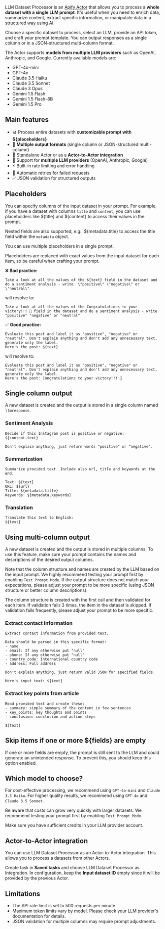 LLM Dataset Processor is an [Apify Actor](https://docs.apify.com/platform/actors) that allows you to process a **whole dataset with a single LLM prompt**. It's useful when you need to enrich data, summarize content, extract specific information, or manipulate data in a structured way using AI.

Choose a specific dataset to process, select an LLM, provide an API token, and craft your prompt template. You can output responses as a single column or in a JSON-structured multi-column format.

The Actor supports **models from multiple LLM providers** such as OpenAI, Anthropic, and Google. Currently available models are:
- GPT-4o-mini
- GPT-4o
- Claude 3.5 Haiku
- Claude 3.5 Sonnet
- Claude 3 Opus
- Gemini 1.5 Flash
- Gemini 1.5 Flash-8B
- Gemini 1.5 Pro

## Main features
- 📊 Process entire datasets with **customizable prompt with ${placeholders}**
- 🎯 **Multiple output formats** (single column or JSON-structured multi-column)
- 🔌 Standalone Actor or as a **Actor-to-Actor integration**
- 🤖 Support for **multiple LLM providers** (OpenAI, Anthropic, Google)
- ⚡ Built-in rate limiting and error handling
- 🔄 Automatic retries for failed requests
- ✅ JSON validation for structured outputs

## Placeholders
You can specify columns of the input dataset in your prompt. For example, if you have a dataset with columns `title` and `content`, you can use placeholders like ${title} and ${content} to access their values in the prompt.

Nested fields are also supported, e.g., ${metadata.title} to access the title field within the `metadata` object.

You can use multiple placeholders in a single prompt.

Placeholders are replaced with exact values from the input dataset for each item, so be careful when crafting your prompt.

❌ **Bad practice:**
```
Take a look at all the values of the ${text} field in the dataset and do a sentiment analysis - write  \"positive\" \"negative\" or \"neutral\"
```
will resolve to:
```
Take a look at all the values of the Congratulations to your victory!!! 🥳 field in the dataset and do a sentiment analysis - write  "positive" "negative" or "neutral"
```

✅ **Good practice:**
```
Evaluate this post and label it as "positive", "negative" or "neutral". Don't explain anything and don't add any unnecessary text, generate only the label. 
Here's the post: ${text}
```
will resolve to:
```
Evaluate this post and label it as "positive", "negative" or "neutral". Don't explain anything and don't add any unnecessary text, generate only the label. 
Here's the post: Congratulations to your victory!!! 🥳
```

## Single column output
A new dataset is created and the output is stored in a single column named `llmresponse`.

### Sentiment Analysis
```
Decide if this Instagram post is positive or negative:
${content.text}

Don't explain anything, just return words "positive" or "negative".
```

### Summarization
```
Summarize provided text. Include also url, title and keywords at the end.

Text: ${text} 
URL: ${url}
Title: ${metadata.title}
Keywords: ${metadata.keywords}
```

### Translation
```
Translate this text to English:
${text}
```

## Using multi-column output
A new dataset is created and the output is stored in multiple columns. To use this feature, make sure your prompt contains the names and descriptions of the desired output columns.

Note that the column structure and names are created by the LLM based on the input prompt. We highly recommend testing your prompt first by enabling `Test Prompt Mode`. If the output structure does not match your expectations, please adjust your prompt to be more specific (using JSON structure or better column descriptions).

The column structure is created with the first call and then validated for each item. If validation fails 3 times, the item in the dataset is skipped. If validation fails frequently, please adjust your prompt to be more specific.

### Extract contact information
```
Extract contact information from provided text.

Data should be parsed in this specific format:
- name
- email: If any otherwise put "null"
- phone: If any otherwise put "null"
- country_code: International country code
- address: Full address

Don't explain anything, just return valid JSON for specified fields. 

Here's input text: ${text}
```

### Extract key points from article
```
Read provided text and create these:
- summary: simple summary of the content in few sentences
- key_points: key thoughts and points
- conclusion: conclusion and action steps

${text}
```

## Skip items if one or more ${fields} are empty
If one or more fields are empty, the prompt is still sent to the LLM and could generate an unintended response. To prevent this, you should keep this option enabled.

## Which model to choose?
For cost-effective processing, we recommend using `GPT-4o-mini` and `Claude 3.5 Haiku`. For higher quality results, we recommend using `GPT-4o` and `Claude 3.5 Sonnet`.

Be aware that costs can grow very quickly with larger datasets. We recommend testing your prompt first by enabling `Test Prompt Mode`.

Make sure you have sufficient credits in your LLM provider account.


## Actor-to-Actor integration
You can use LLM Dataset Processor as an Actor-to-Actor integration. This allows you to process a datasets from other Actors.

Create task in **Saved tasks** and choose LLM Dataset Processor as Integration. In configuration, keep the **Input dataset ID** empty since it will be provided by the previous Actor.

## Limitations
- The API rate limit is set to 500 requests per minute.
- Maximum token limits vary by model. Please check your LLM provider's documentation for details.
- JSON validation for multiple columns may require prompt adjustments.
